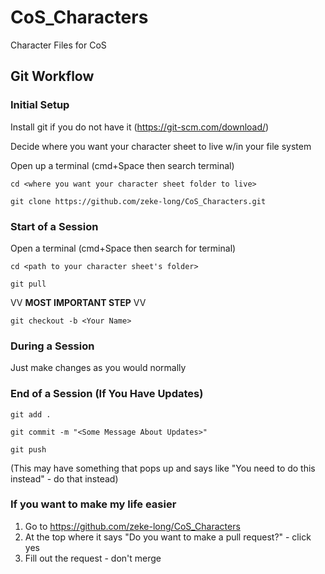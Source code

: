 # CoS_Characters
Character Files for CoS

## Git Workflow

### Initial Setup

Install git if you do not have it (https://git-scm.com/download/)

Decide where you want your character sheet to live w/in your file system

Open up a terminal (cmd+Space then search terminal)

```
cd <where you want your character sheet folder to live>
```

```
git clone https://github.com/zeke-long/CoS_Characters.git
```

### Start of a Session

Open a terminal (cmd+Space then search for terminal)

```
cd <path to your character sheet's folder>
```

```
git pull
```

VV **MOST IMPORTANT STEP** VV
```
git checkout -b <Your Name> 
```

### During a Session

Just make changes as you would normally

### End of a Session (If You Have Updates)
```
git add .
```

```
git commit -m "<Some Message About Updates>"
```

```
git push
```
(This may have something that pops up and says like "You need to do this instead" - do that instead)

### If you want to make my life easier

1. Go to https://github.com/zeke-long/CoS_Characters
2. At the top where it says "Do you want to make a pull request?" - click yes
3. Fill out the request - don't merge

